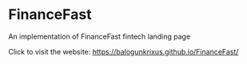 # FinanceFast
An implementation of FinanceFast fintech landing page

Click to visit the website: https://balogunkrixus.github.io/FinanceFast/
